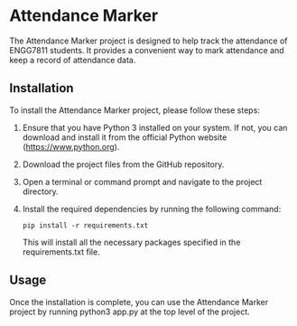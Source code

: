 # Attendance Marker

The Attendance Marker project is designed to help track the attendance of ENGG7811 students. It provides a convenient way to mark attendance and keep a record of attendance data.

## Installation

To install the Attendance Marker project, please follow these steps:

1. Ensure that you have Python 3 installed on your system. If not, you can download and install it from the official Python website (https://www.python.org).

2. Download the project files from the GitHub repository.

3. Open a terminal or command prompt and navigate to the project directory.

4. Install the required dependencies by running the following command:

    ```shell
    pip install -r requirements.txt
    ```

    This will install all the necessary packages specified in the requirements.txt file.

## Usage

Once the installation is complete, you can use the Attendance Marker project by running python3 app.py at the top level of the project.
